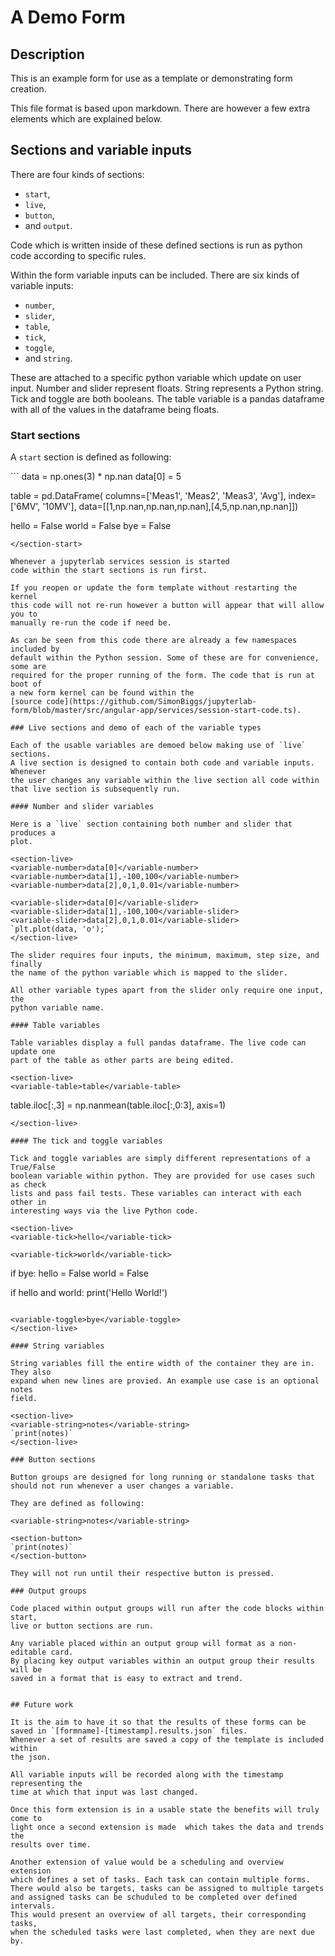 # A Demo Form

## Description

This is an example form for use as a template or demonstrating
form creation.

This file format is based upon markdown. There are however a few
extra elements which are explained below.

## Sections and variable inputs

There are four kinds of sections:

 * `start`,
 * `live`,
 * `button`,
 * and `output`.

Code which is written inside of these defined sections is run
as python code according to specific rules.

Within the form variable inputs can be included.
There are six kinds of variable inputs:

 * `number`,
 * `slider`,
 * `table`,
 * `tick`,
 * `toggle`,
 * and `string`.

These are attached to a specific python variable which update on
user input. Number and slider represent floats. String represents a Python
string. Tick and toggle are both booleans. The table variable is a pandas 
dataframe with all of the values in the dataframe being floats.

### Start sections

A `start` section is defined as following:

<section-start>
```
data = np.ones(3) * np.nan
data[0] = 5

table = pd.DataFrame(
  columns=['Meas1', 'Meas2', 'Meas3', 'Avg'],
  index=['6MV', '10MV'],
  data=[[1,np.nan,np.nan,np.nan],[4,5,np.nan,np.nan]])

hello = False
world = False
bye = False
```
</section-start>

Whenever a jupyterlab services session is started
code within the start sections is run first.

If you reopen or update the form template without restarting the kernel
this code will not re-run however a button will appear that will allow you to 
manually re-run the code if need be.

As can be seen from this code there are already a few namespaces included by
default within the Python session. Some of these are for convenience, some are
required for the proper running of the form. The code that is run at boot of 
a new form kernel can be found within the 
[source code](https://github.com/SimonBiggs/jupyterlab-form/blob/master/src/angular-app/services/session-start-code.ts).

### Live sections and demo of each of the variable types

Each of the usable variables are demoed below making use of `live` sections.
A live section is designed to contain both code and variable inputs. Whenever
the user changes any variable within the live section all code within
that live section is subsequently run.

#### Number and slider variables

Here is a `live` section containing both number and slider that produces a 
plot.

<section-live>
<variable-number>data[0]</variable-number>
<variable-number>data[1],-100,100</variable-number>
<variable-number>data[2],0,1,0.01</variable-number>

<variable-slider>data[0]</variable-slider>
<variable-slider>data[1],-100,100</variable-slider>
<variable-slider>data[2],0,1,0.01</variable-slider>
`plt.plot(data, 'o');`
</section-live>

The slider requires four inputs, the minimum, maximum, step size, and finally 
the name of the python variable which is mapped to the slider.

All other variable types apart from the slider only require one input, the
python variable name.

#### Table variables

Table variables display a full pandas dataframe. The live code can update one
part of the table as other parts are being edited.

<section-live>
<variable-table>table</variable-table>
```
table.iloc[:,3] = np.nanmean(table.iloc[:,0:3], axis=1)
```
</section-live>

#### The tick and toggle variables

Tick and toggle variables are simply different representations of a True/False
boolean variable within python. They are provided for use cases such as check
lists and pass fail tests. These variables can interact with each other in 
interesting ways via the live Python code.

<section-live>
<variable-tick>hello</variable-tick>

<variable-tick>world</variable-tick>
```
if bye:
    hello = False
    world = False

if hello and world:
    print('Hello World!')
```

<variable-toggle>bye</variable-toggle>
</section-live>

#### String variables

String variables fill the entire width of the container they are in. They also
expand when new lines are provied. An example use case is an optional notes
field.

<section-live>
<variable-string>notes</variable-string>
`print(notes)`
</section-live>

### Button sections

Button groups are designed for long running or standalone tasks that
should not run whenever a user changes a variable.

They are defined as following:

<variable-string>notes</variable-string>

<section-button>
`print(notes)`
</section-button>

They will not run until their respective button is pressed.

### Output groups

Code placed within output groups will run after the code blocks within start, 
live or button sections are run.

Any variable placed within an output group will format as a non-editable card.
By placing key output variables within an output group their results will be
saved in a format that is easy to extract and trend.


## Future work

It is the aim to have it so that the results of these forms can be
saved in `[formname]-[timestamp].results.json` files.
Whenever a set of results are saved a copy of the template is included within
the json.

All variable inputs will be recorded along with the timestamp representing the
time at which that input was last changed.

Once this form extension is in a usable state the benefits will truly come to 
light once a second extension is made  which takes the data and trends the 
results over time.

Another extension of value would be a scheduling and overview extension
which defines a set of tasks. Each task can contain multiple forms.
There would also be targets, tasks can be assigned to multiple targets
and assigned tasks can be schuduled to be completed over defined intervals.
This would present an overview of all targets, their corresponding tasks,
when the scheduled tasks were last completed, when they are next due by.
